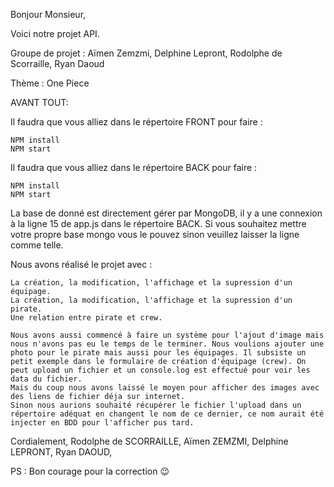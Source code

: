 Bonjour Monsieur,

Voici notre projet API.

Groupe de projet : Aïmen Zemzmi, Delphine Lepront, Rodolphe de Scorraille, Ryan Daoud

Thème : One Piece

AVANT TOUT:

Il faudra que vous alliez dans le répertoire FRONT pour faire :

    NPM install
    NPM start


Il faudra que vous alliez dans le répertoire BACK pour faire :

    NPM install
    NPM start


La base de donné est directement gérer par MongoDB, il y a une connexion à la ligne 15 de app.js dans le répertoire BACK.
Si vous souhaitez mettre votre propre base mongo vous le pouvez sinon veuillez laisser la ligne comme telle.

Nous avons réalisé le projet avec :

    La création, la modification, l'affichage et la supression d'un équipage.
    La création, la modification, l'affichage et la supression d'un pirate.
    Une relation entre pirate et crew.

    Nous avons aussi commencé à faire un système pour l'ajout d'image mais nous n'avons pas eu le temps de le terminer. Nous voulions ajouter une photo pour le pirate mais aussi pour les équipages. Il subsiste un petit exemple dans le formulaire de création d'équipage (crew). On peut upload un fichier et un console.log est effectué pour voir les data du fichier.
    Mais du coup nous avons laissé le moyen pour afficher des images avec des liens de fichier déja sur internet.
    Sinon nous aurions souhaité récupérer le fichier l'upload dans un répertoire adéquat en changent le nom de ce dernier, ce nom aurait été injecter en BDD pour l'afficher pus tard.

Cordialement,
Rodolphe de SCORRAILLE,
Aïmen ZEMZMI,
Delphine LEPRONT,
Ryan DAOUD,

PS : Bon courage pour la correction 😉